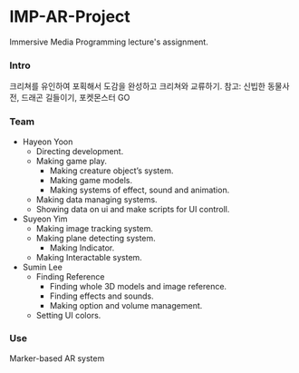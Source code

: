 # IMP-AR-Project
 Immersive Media Programming lecture's assignment.


### Intro
 크리쳐를 유인하여 포획해서 도감을 완성하고 크리쳐와 교류하기.
 참고: 신빕한 동물사전, 드래곤 길들이기, 포켓몬스터 GO

### Team
 * Hayeon Yoon
     * Directing development.
     * Making game play.
        * Making creature object’s system.
        * Making game models.
        * Making systems of effect, sound and animation.
     * Making data managing systems.
     * Showing data on ui and make scripts for UI controll.
 * Suyeon Yim
     * Making image tracking system.
     * Making plane detecting system.
        * Making Indicator.
     * Making Interactable system.
 * Sumin Lee
     * Finding Reference
        * Finding whole 3D models and image reference.
        * Finding effects and sounds.
        * Making option and volume management.
     * Setting UI colors.
 
### Use
Marker-based AR system
